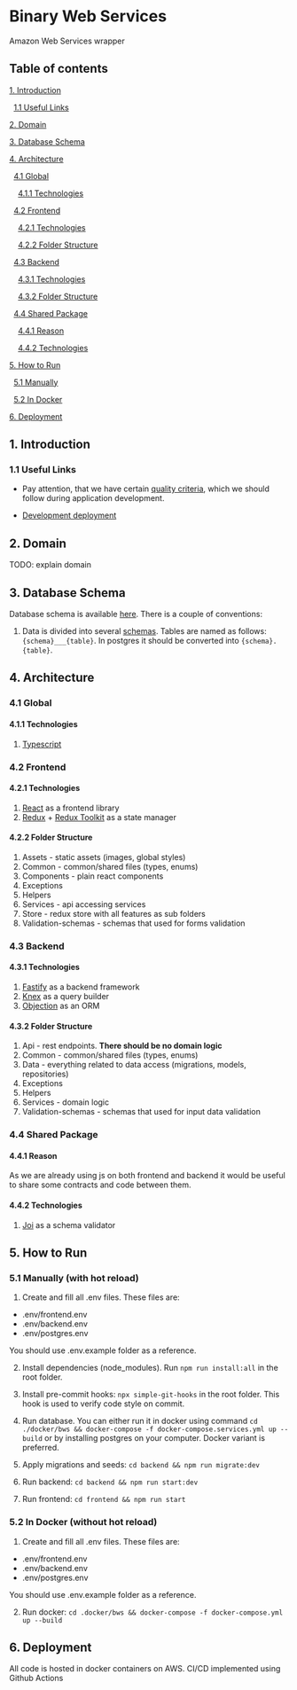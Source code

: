 # Binary Web Services

Amazon Web Services wrapper

## Table of contents

[1. Introduction](#1-Introduction)

&nbsp;&nbsp;[1.1 Useful Links](#11-useful-links)

[2. Domain](#2-Domain)

[3. Database Schema](#3-Database-Schema)

[4. Architecture](#3-Architecture)

&nbsp;&nbsp;[4.1 Global](#41-Global)

&nbsp;&nbsp;&nbsp;&nbsp;[4.1.1 Technologies](#411-Technologies)

&nbsp;&nbsp;[4.2 Frontend](#42-Frontend)

&nbsp;&nbsp;&nbsp;&nbsp;[4.2.1 Technologies](#421-Technologies)

&nbsp;&nbsp;&nbsp;&nbsp;[4.2.2 Folder Structure](#422-Folder-Structure)

&nbsp;&nbsp;[4.3 Backend](#43-Backend)

&nbsp;&nbsp;&nbsp;&nbsp;[4.3.1 Technologies](#431-Technologies)

&nbsp;&nbsp;&nbsp;&nbsp;[4.3.2 Folder Structure](#432-Folder-Structure)

&nbsp;&nbsp;[4.4 Shared Package](#44-Shared-Package)

&nbsp;&nbsp;&nbsp;&nbsp;[4.4.1 Reason](#431-Reason)

&nbsp;&nbsp;&nbsp;&nbsp;[4.4.2 Technologies](#442-Technologies)

[5. How to Run](#5-How-to-Run)

&nbsp;&nbsp;[5.1 Manually](#51-Manually)

&nbsp;&nbsp;[5.2 In Docker](#52-In-Docker)

[6. Deployment](#6-Deployment)

## 1. Introduction

### 1.1 Useful Links

- Pay attention, that we have certain [quality criteria](https://github.com/BinaryStudioAcademy/quality-criteria/blob/production/source/javascript.md), which we should follow during application development.

- [Development deployment](https://development.bws-cloud.com/)

## 2. Domain

TODO: explain domain

## 3. Database Schema

Database schema is available [here](https://dbdiagram.io/d/61dc0204f8370f0a2eebc133). There is a couple of conventions:

1. Data is divided into several [schemas](https://www.postgresql.org/docs/9.1/ddl-schemas.html). Tables are named as follows: `{schema}___{table}`. In postgres it should be converted into `{schema}.{table}`.

## 4. Architecture

### 4.1 Global

#### 4.1.1 Technologies

1. [Typescript](https://www.typescriptlang.org/)

### 4.2 Frontend

#### 4.2.1 Technologies

1. [React](https://reactjs.org/) as a frontend library
2. [Redux](https://redux.js.org/) + [Redux Toolkit](https://redux-toolkit.js.org/) as a state manager

#### 4.2.2 Folder Structure

1. Assets - static assets (images, global styles)
2. Common - common/shared files (types, enums)
3. Components - plain react components
4. Exceptions
5. Helpers
6. Services - api accessing services
7. Store - redux store with all features as sub folders
8. Validation-schemas - schemas that used for forms validation

### 4.3 Backend

#### 4.3.1 Technologies

1. [Fastify](https://www.fastify.io/) as a backend framework
2. [Knex](https://knexjs.org/) as a query builder
3. [Objection](https://vincit.github.io/objection.js/) as an ORM

#### 4.3.2 Folder Structure

1. Api - rest endpoints. **There should be no domain logic**
2. Common - common/shared files (types, enums)
3. Data - everything related to data access (migrations, models, repositories)
4. Exceptions
5. Helpers
6. Services - domain logic
7. Validation-schemas - schemas that used for input data validation

### 4.4 Shared Package

#### 4.4.1 Reason

As we are already using js on both frontend and backend it would be useful to share some contracts and code between them.

#### 4.4.2 Technologies

1. [Joi](https://github.com/sideway/joi) as a schema validator

## 5. How to Run

### 5.1 Manually (with hot reload)

1. Create and fill all .env files. These files are:

- .env/frontend.env
- .env/backend.env
- .env/postgres.env

You should use .env.example folder as a reference.

2. Install dependencies (node_modules). Run `npm run install:all` in the root folder.

3. Install pre-commit hooks: `npx simple-git-hooks` in the root folder. This hook is used to verify code style on commit.

4. Run database. You can either run it in docker using command `cd ./docker/bws && docker-compose -f docker-compose.services.yml up --build` or by installing postgres on your computer. Docker variant is preferred.

5. Apply migrations and seeds: `cd backend && npm run migrate:dev`

6. Run backend: `cd backend && npm run start:dev`

7. Run frontend: `cd frontend && npm run start`

### 5.2 In Docker (without hot reload)

1. Create and fill all .env files. These files are:

- .env/frontend.env
- .env/backend.env
- .env/postgres.env

You should use .env.example folder as a reference.

2. Run docker: `cd .docker/bws && docker-compose -f docker-compose.yml up --build`

## 6. Deployment

All code is hosted in docker containers on AWS. CI/CD implemented using Github Actions
